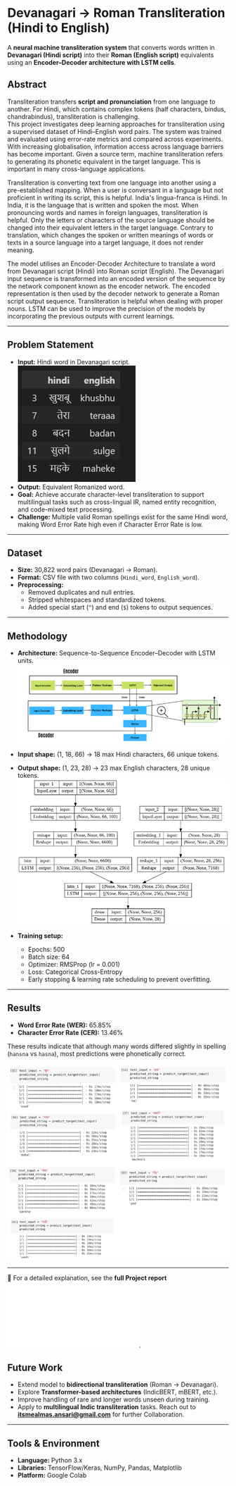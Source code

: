 # Devanagari → Roman Transliteration (Hindi to English)
A **neural machine transliteration system** that converts words written in **Devanagari (Hindi script)** into their **Roman (English script)** equivalents using an **Encoder–Decoder architecture with LSTM cells**.  

## Abstract

Transliteration transfers **script and pronunciation** from one language to another. For Hindi, which contains complex tokens (half characters, bindus, chandrabindus), transliteration is challenging.  
This project investigates deep learning approaches for transliteration using a supervised dataset of Hindi–English word pairs. The system was trained and evaluated using error-rate metrics and compared across experiments.
With increasing globalisation, information access across language barriers
has become important. Given a source term, machine transliteration refers
to generating its phonetic equivalent in the target language. This is
important in many cross-language applications.

Transliteration is converting text from one language into another using a
pre-established mapping. When a user is conversant in a language but not
proficient in writing its script, this is helpful. India's lingua-franca is
Hindi. In India, it is the language that is written and spoken the most.
When pronouncing words and names in foreign languages, transliteration
is helpful. Only the letters or characters of the source language should be
changed into their equivalent letters in the target language. Contrary to
translation, which changes the spoken or written meanings of words or
texts in a source language into a target language, it does not render
meaning.

The model utilises an Encoder-Decoder Architecture to translate a word
from Devanagari script (Hindi) into Roman script (English). The
Devanagari input sequence is transformed into an encoded version of the
sequence by the network component known as the encoder network. The
encoded representation is then used by the decoder network to generate a
Roman script output sequence. Transliteration is helpful when dealing
with proper nouns. LSTM can be used to improve the precision of the
models by incorporating the previous outputs with current learnings.

---

## Problem Statement
- **Input:** Hindi word in Devanagari script.
![input sample](assets/data_input_samples.png)
- **Output:** Equivalent Romanized word.  
- **Goal:** Achieve accurate character-level transliteration to support multilingual tasks such as cross-lingual IR, named entity recognition, and code-mixed text processing.  
- **Challenge:** Multiple valid Roman spellings exist for the same Hindi word, making Word Error Rate high even if Character Error Rate is low.

---

## Dataset
- **Size:** 30,822 word pairs (Devanagari → Roman).  
- **Format:** CSV file with two columns (`Hindi_word`, `English_word`).  
- **Preprocessing:**  
  - Removed duplicates and null entries.  
  - Stripped whitespaces and standardized tokens.  
  - Added special start (`^`) and end (`$`) tokens to output sequences.  

---

## Methodology
- **Architecture:** Sequence-to-Sequence Encoder–Decoder with LSTM units.
![model](assets/model.png)  
- **Input shape:** (1, 18, 66) → 18 max Hindi characters, 66 unique tokens.  
- **Output shape:** (1, 23, 28) → 23 max English characters, 28 unique tokens.
![model_arch](assets/model_arch.png)

- **Training setup:**  
  - Epochs: 500  
  - Batch size: 64  
  - Optimizer: RMSProp (lr = 0.001)  
  - Loss: Categorical Cross-Entropy  
  - Early stopping & learning rate scheduling to prevent overfitting.  

---

## Results
- **Word Error Rate (WER):** 65.85%  
- **Character Error Rate (CER):** 13.46%  

These results indicate that although many words differed slightly in spelling (`hansna` vs `hasna`), most predictions were phonetically correct.

![sample output](assets/model_output_result.png)

---
📑 For a detailed explanation, see the **full Project report** ![Project Report (PDF)](assets/Transliteration_Report.pdf).

## Future Work
- Extend model to **bidirectional transliteration** (Roman → Devanagari).  
- Explore **Transformer-based architectures** (IndicBERT, mBERT, etc.).  
- Improve handling of rare and longer words unseen during training.  
- Apply to **multilingual Indic transliteration** tasks.
Reach out to **itsmealmas.ansari@gmail.com** for further Collaboration.

---

## Tools & Environment
- **Language:** Python 3.x  
- **Libraries:** TensorFlow/Keras, NumPy, Pandas, Matplotlib  
- **Platform:** Google Colab  


